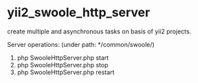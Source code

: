 # yii2_swoole_http_server
create multiple and asynchronous tasks on basis of yii2 projects.

Server operations: (under path: */common/swoole/)
1. php SwooleHttpServer.php start
2. php SwooleHttpServer.php stop
3. php SwooleHttpServer.php restart

